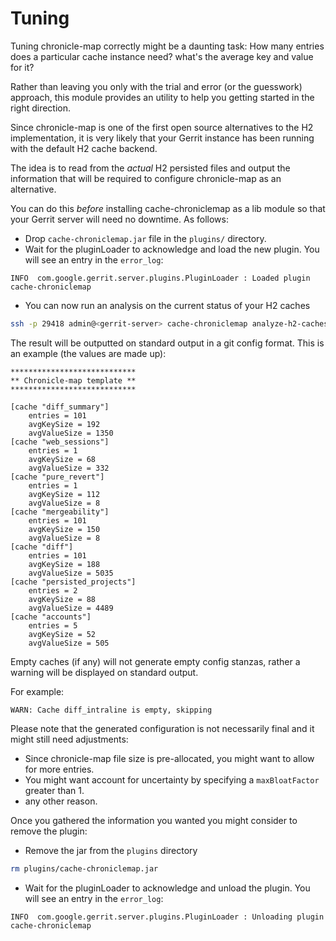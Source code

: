 # Tuning

Tuning chronicle-map correctly might be a daunting task:
How many entries does a particular cache instance need?
what's the average key and value for it?

Rather than leaving you only with the trial and error (or the guesswork)
approach, this module provides an utility to help you getting started in the
right direction.

Since chronicle-map is one of the first open source alternatives to the H2
implementation, it is very likely that your Gerrit instance has been running
with the default H2 cache backend.

The idea is to read from the _actual_ H2 persisted files and output the
information that will be required to configure chronicle-map as an alternative.

You can do this _before_ installing cache-chroniclemap as a lib module so that
your Gerrit server will need no downtime. As follows:

* Drop `cache-chroniclemap.jar` file in the `plugins/` directory.
* Wait for the pluginLoader to acknowledge and load the new plugin. You will
see an entry in the `error_log`:

```
INFO  com.google.gerrit.server.plugins.PluginLoader : Loaded plugin cache-chroniclemap
```

* You can now run an analysis on the current status of your H2 caches

```bash
ssh -p 29418 admin@<gerrit-server> cache-chroniclemap analyze-h2-caches
```

The result will be outputted on standard output in a git config format.
This is an example (the values are made up):

```
****************************
** Chronicle-map template **
****************************

[cache "diff_summary"]
	entries = 101
	avgKeySize = 192
	avgValueSize = 1350
[cache "web_sessions"]
	entries = 1
	avgKeySize = 68
	avgValueSize = 332
[cache "pure_revert"]
	entries = 1
	avgKeySize = 112
	avgValueSize = 8
[cache "mergeability"]
	entries = 101
	avgKeySize = 150
	avgValueSize = 8
[cache "diff"]
	entries = 101
	avgKeySize = 188
	avgValueSize = 5035
[cache "persisted_projects"]
	entries = 2
	avgKeySize = 88
	avgValueSize = 4489
[cache "accounts"]
	entries = 5
	avgKeySize = 52
	avgValueSize = 505
```

Empty caches (if any) will not generate empty config stanzas, rather a warning
will be displayed on standard output.

For example:
```
WARN: Cache diff_intraline is empty, skipping
```

Please note that the generated configuration is not necessarily final and it
might still need adjustments:
* Since chronicle-map file size is pre-allocated, you might want to allow for
more entries.
* You might want account for uncertainty by specifying a `maxBloatFactor` greater
than 1.
* any other reason.

Once you gathered the information you wanted you might consider to remove the
plugin:

* Remove the jar from the `plugins` directory

```bash
rm plugins/cache-chroniclemap.jar
```

* Wait for the pluginLoader to acknowledge and unload the plugin. You will
see an entry in the `error_log`:

```
INFO  com.google.gerrit.server.plugins.PluginLoader : Unloading plugin cache-chroniclemap
```

